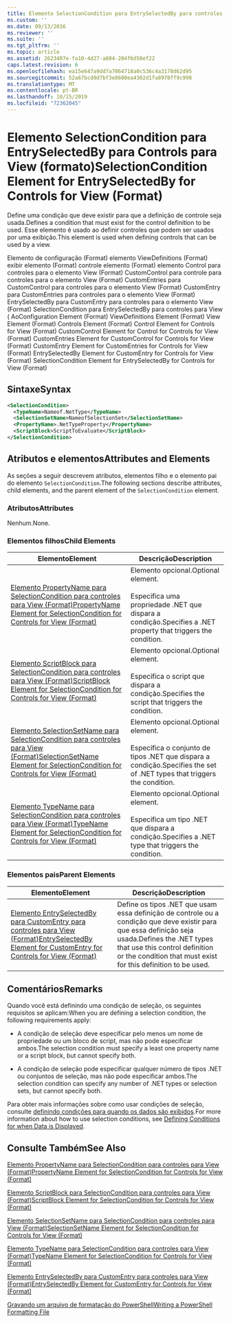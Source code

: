 ```yaml
---
title: Elemento SelectionCondition para EntrySelectedBy para controles para View (Format) | Microsoft Docs
ms.custom: ''
ms.date: 09/13/2016
ms.reviewer: ''
ms.suite: ''
ms.tgt_pltfrm: ''
ms.topic: article
ms.assetid: 2623407e-fa10-4d27-a804-204f6d50ef22
caps.latest.revision: 6
ms.openlocfilehash: ea15e647a9dd7a7064718a0c536c4a3178d62d95
ms.sourcegitcommit: 52a67bcd9d7bf3e8600ea4302d1fa8970ff9c998
ms.translationtype: MT
ms.contentlocale: pt-BR
ms.lasthandoff: 10/15/2019
ms.locfileid: "72362045"
---
```

# <a name="selectioncondition-element-for-entryselectedby-for-controls-for-view-format"></a><span data-ttu-id="8f3e2-102">Elemento SelectionCondition para EntrySelectedBy para Controls para View (formato)</span><span class="sxs-lookup"><span data-stu-id="8f3e2-102">SelectionCondition Element for EntrySelectedBy for Controls for View (Format)</span></span>

<span data-ttu-id="8f3e2-103">Define uma condição que deve existir para que a definição de controle seja usada.</span><span class="sxs-lookup"><span data-stu-id="8f3e2-103">Defines a condition that must exist for the control definition to be used.</span></span> <span data-ttu-id="8f3e2-104">Esse elemento é usado ao definir controles que podem ser usados por uma exibição.</span><span class="sxs-lookup"><span data-stu-id="8f3e2-104">This element is used when defining controls that can be used by a view.</span></span>

<span data-ttu-id="8f3e2-105">Elemento de configuração (Format) elemento ViewDefinitions (Format) exibir elemento (Format) controle elemento (Format) elemento Control para controles para o elemento View (Format) CustomControl para controle para controles para o elemento View (Format) CustomEntries para CustomControl para controles para o elemento View (Format) CustomEntry para CustomEntries para controles para o elemento View (Format) EntrySelectedBy para CustomEntry para controles para o elemento View (Format) SelectionCondition para EntrySelectedBy para controles para View ( Ao</span><span class="sxs-lookup"><span data-stu-id="8f3e2-105">Configuration Element (Format) ViewDefinitions Element (Format) View Element (Format) Controls Element (Format) Control Element for Controls for View (Format) CustomControl Element for Control for Controls for View (Format) CustomEntries Element for CustomControl for Controls for View (Format) CustomEntry Element for CustomEntries for Controls for View (Format) EntrySelectedBy Element for CustomEntry for Controls for View (Format) SelectionCondition Element for EntrySelectedBy for Controls for View (Format)</span></span>

## <a name="syntax"></a><span data-ttu-id="8f3e2-106">Sintaxe</span><span class="sxs-lookup"><span data-stu-id="8f3e2-106">Syntax</span></span>

```xml
<SelectionCondition>
  <TypeName>Nameof.NetType</TypeName>
  <SelectionSetName>NameofSelectionSet</SelectionSetName>
  <PropertyName>.NetTypeProperty</PropertyName>
  <ScriptBlock>ScriptToEvaluate</ScriptBlock>
</SelectionCondition>
```

## <a name="attributes-and-elements"></a><span data-ttu-id="8f3e2-107">Atributos e elementos</span><span class="sxs-lookup"><span data-stu-id="8f3e2-107">Attributes and Elements</span></span>

<span data-ttu-id="8f3e2-108">As seções a seguir descrevem atributos, elementos filho e o elemento pai do elemento `SelectionCondition`.</span><span class="sxs-lookup"><span data-stu-id="8f3e2-108">The following sections describe attributes, child elements, and the parent element of the `SelectionCondition` element.</span></span>

### <a name="attributes"></a><span data-ttu-id="8f3e2-109">Atributos</span><span class="sxs-lookup"><span data-stu-id="8f3e2-109">Attributes</span></span>

<span data-ttu-id="8f3e2-110">Nenhum.</span><span class="sxs-lookup"><span data-stu-id="8f3e2-110">None.</span></span>

### <a name="child-elements"></a><span data-ttu-id="8f3e2-111">Elementos filhos</span><span class="sxs-lookup"><span data-stu-id="8f3e2-111">Child Elements</span></span>

|<span data-ttu-id="8f3e2-112">Elemento</span><span class="sxs-lookup"><span data-stu-id="8f3e2-112">Element</span></span>|<span data-ttu-id="8f3e2-113">Descrição</span><span class="sxs-lookup"><span data-stu-id="8f3e2-113">Description</span></span>|
|-------------|-----------------|
|[<span data-ttu-id="8f3e2-114">Elemento PropertyName para SelectionCondition para controles para View (Format)</span><span class="sxs-lookup"><span data-stu-id="8f3e2-114">PropertyName Element for SelectionCondition for Controls for View (Format)</span></span>](./propertyname-element-for-selectioncondition-for-controls-for-view-format.md)|<span data-ttu-id="8f3e2-115">Elemento opcional.</span><span class="sxs-lookup"><span data-stu-id="8f3e2-115">Optional element.</span></span><br /><br /> <span data-ttu-id="8f3e2-116">Especifica uma propriedade .NET que dispara a condição.</span><span class="sxs-lookup"><span data-stu-id="8f3e2-116">Specifies a .NET property that triggers the condition.</span></span>|
|[<span data-ttu-id="8f3e2-117">Elemento ScriptBlock para SelectionCondition para controles para View (Format)</span><span class="sxs-lookup"><span data-stu-id="8f3e2-117">ScriptBlock Element for SelectionCondition for Controls for View (Format)</span></span>](./scriptblock-element-for-selectioncondition-for-controls-for-view-format.md)|<span data-ttu-id="8f3e2-118">Elemento opcional.</span><span class="sxs-lookup"><span data-stu-id="8f3e2-118">Optional element.</span></span><br /><br /> <span data-ttu-id="8f3e2-119">Especifica o script que dispara a condição.</span><span class="sxs-lookup"><span data-stu-id="8f3e2-119">Specifies the script that triggers the condition.</span></span>|
|[<span data-ttu-id="8f3e2-120">Elemento SelectionSetName para SelectionCondition para controles para View (Format)</span><span class="sxs-lookup"><span data-stu-id="8f3e2-120">SelectionSetName Element for SelectionCondition for Controls for View (Format)</span></span>](./selectionsetname-element-for-selectioncondition-for-controls-for-view-format.md)|<span data-ttu-id="8f3e2-121">Elemento opcional.</span><span class="sxs-lookup"><span data-stu-id="8f3e2-121">Optional element.</span></span><br /><br /> <span data-ttu-id="8f3e2-122">Especifica o conjunto de tipos .NET que dispara a condição.</span><span class="sxs-lookup"><span data-stu-id="8f3e2-122">Specifies the set of .NET types that triggers the condition.</span></span>|
|[<span data-ttu-id="8f3e2-123">Elemento TypeName para SelectionCondition para controles para View (Format)</span><span class="sxs-lookup"><span data-stu-id="8f3e2-123">TypeName Element for SelectionCondition for Controls for View (Format)</span></span>](./typename-element-for-selectioncondition-for-controls-for-view-format.md)|<span data-ttu-id="8f3e2-124">Elemento opcional.</span><span class="sxs-lookup"><span data-stu-id="8f3e2-124">Optional element.</span></span><br /><br /> <span data-ttu-id="8f3e2-125">Especifica um tipo .NET que dispara a condição.</span><span class="sxs-lookup"><span data-stu-id="8f3e2-125">Specifies a .NET type that triggers the condition.</span></span>|

### <a name="parent-elements"></a><span data-ttu-id="8f3e2-126">Elementos pais</span><span class="sxs-lookup"><span data-stu-id="8f3e2-126">Parent Elements</span></span>

|<span data-ttu-id="8f3e2-127">Elemento</span><span class="sxs-lookup"><span data-stu-id="8f3e2-127">Element</span></span>|<span data-ttu-id="8f3e2-128">Descrição</span><span class="sxs-lookup"><span data-stu-id="8f3e2-128">Description</span></span>|
|-------------|-----------------|
|[<span data-ttu-id="8f3e2-129">Elemento EntrySelectedBy para CustomEntry para controles para View (Format)</span><span class="sxs-lookup"><span data-stu-id="8f3e2-129">EntrySelectedBy Element for CustomEntry for Controls for View (Format)</span></span>](./entryselectedby-element-for-customentry-for-controls-for-view-format.md)|<span data-ttu-id="8f3e2-130">Define os tipos .NET que usam essa definição de controle ou a condição que deve existir para que essa definição seja usada.</span><span class="sxs-lookup"><span data-stu-id="8f3e2-130">Defines the .NET types that use this control definition or the condition that must exist for this definition to be used.</span></span>|

## <a name="remarks"></a><span data-ttu-id="8f3e2-131">Comentários</span><span class="sxs-lookup"><span data-stu-id="8f3e2-131">Remarks</span></span>

<span data-ttu-id="8f3e2-132">Quando você está definindo uma condição de seleção, os seguintes requisitos se aplicam:</span><span class="sxs-lookup"><span data-stu-id="8f3e2-132">When you are defining a selection condition, the following requirements apply:</span></span>

- <span data-ttu-id="8f3e2-133">A condição de seleção deve especificar pelo menos um nome de propriedade ou um bloco de script, mas não pode especificar ambos.</span><span class="sxs-lookup"><span data-stu-id="8f3e2-133">The selection condition must specify a least one property name or a script block, but cannot specify both.</span></span>

- <span data-ttu-id="8f3e2-134">A condição de seleção pode especificar qualquer número de tipos .NET ou conjuntos de seleção, mas não pode especificar ambos.</span><span class="sxs-lookup"><span data-stu-id="8f3e2-134">The selection condition can specify any number of .NET types or selection sets, but cannot specify both.</span></span>

<span data-ttu-id="8f3e2-135">Para obter mais informações sobre como usar condições de seleção, consulte [definindo condições para quando os dados são exibidos](./defining-conditions-for-displaying-data.md).</span><span class="sxs-lookup"><span data-stu-id="8f3e2-135">For more information about how to use selection conditions, see [Defining Conditions for when Data is Displayed](./defining-conditions-for-displaying-data.md).</span></span>

## <a name="see-also"></a><span data-ttu-id="8f3e2-136">Consulte Também</span><span class="sxs-lookup"><span data-stu-id="8f3e2-136">See Also</span></span>

[<span data-ttu-id="8f3e2-137">Elemento PropertyName para SelectionCondition para controles para View (Format)</span><span class="sxs-lookup"><span data-stu-id="8f3e2-137">PropertyName Element for SelectionCondition for Controls for View (Format)</span></span>](./propertyname-element-for-selectioncondition-for-controls-for-view-format.md)

[<span data-ttu-id="8f3e2-138">Elemento ScriptBlock para SelectionCondition para controles para View (Format)</span><span class="sxs-lookup"><span data-stu-id="8f3e2-138">ScriptBlock Element for SelectionCondition for Controls for View (Format)</span></span>](./scriptblock-element-for-selectioncondition-for-controls-for-view-format.md)

[<span data-ttu-id="8f3e2-139">Elemento SelectionSetName para SelectionCondition para controles para View (Format)</span><span class="sxs-lookup"><span data-stu-id="8f3e2-139">SelectionSetName Element for SelectionCondition for Controls for View (Format)</span></span>](./selectionsetname-element-for-selectioncondition-for-controls-for-view-format.md)

[<span data-ttu-id="8f3e2-140">Elemento TypeName para SelectionCondition para controles para View (Format)</span><span class="sxs-lookup"><span data-stu-id="8f3e2-140">TypeName Element for SelectionCondition for Controls for View (Format)</span></span>](./typename-element-for-selectioncondition-for-controls-for-view-format.md)

[<span data-ttu-id="8f3e2-141">Elemento EntrySelectedBy para CustomEntry para controles para View (Format)</span><span class="sxs-lookup"><span data-stu-id="8f3e2-141">EntrySelectedBy Element for CustomEntry for Controls for View (Format)</span></span>](./entryselectedby-element-for-customentry-for-controls-for-view-format.md)

[<span data-ttu-id="8f3e2-142">Gravando um arquivo de formatação do PowerShell</span><span class="sxs-lookup"><span data-stu-id="8f3e2-142">Writing a PowerShell Formatting File</span></span>](./writing-a-powershell-formatting-file.md)
